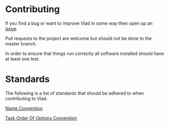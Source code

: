 Contributing
============

If you find a bug or want to improve Vlad in some way then open up an [issue](https://bitbucket.org/philipnorton42/vlad/issues).

Pull requests to the project are welcome but should not be done to the master branch.

In order to ensure that things run correctly all software installed should have at least one test.

Standards
=========

The following is a list of standards that should be adhered to when contributing to Vlad.

[Name Convention](Ansible%20Name%20Convention)

[Task Order Of Options Convention](Task%20Order%20Of%20Options%20Convention)